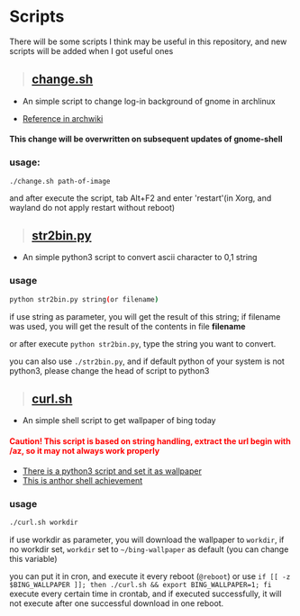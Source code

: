 # Scripts
There will be some scripts I think may be useful in this repository, and new scripts will be added when I got useful ones
> ## [change.sh](./change.sh)
- An simple script to change log-in background of gnome in archlinux

- [Reference in archwiki](https://wiki.archlinux.org/index.php/GDM#Log-in_screen_background_image)

#### This change will be overwritten on subsequent updates of gnome-shell
    
### usage:
``` 
./change.sh path-of-image 
```
and after execute the script, tab Alt+F2 and enter 'restart'(in Xorg, and wayland do not apply restart without reboot)
> ## [str2bin.py](./str2bin.py)
- An simple python3 script to convert ascii character to 0,1 string

### usage
```sh
python str2bin.py string(or filename)
```
if use string as parameter, you will get the result of this string; if filename was used, you will get the result of the contents in file __filename__

or after execute `python str2bin.py`, type the string you want to convert.

you can also use `./str2bin.py`, and if default python of your system is not python3, please change the head of script to python3
> ## [curl.sh](./curl.sh)
- An simple shell script to get wallpaper of bing today
#### <span style="color:red"> **Caution! This script is based on string handling, extract the url begin with /az, so it may not always work properly**</span>

- [There is a python3 script and set it as wallpaper](https://github.com/mammuth/bing-wallpaper)
- [This is anthor shell achievement](https://github.com/whizzzkid/bing-wallpapers-for-linux)
### usage
```sh
./curl.sh workdir
```
if use workdir as parameter, you will download the wallpaper to `workdir`, if no workdir set, `workdir` set to `~/bing-wallpaper` as default (you can change this variable)

you can put it in cron, and execute it every reboot (`@reboot`) or use `if [[ -z $BING_WALLPAPER ]]; then ./curl.sh && export BING_WALLPAPER=1; fi` execute every certain time in crontab, and if executed successfully, it will not execute after one successful download in one reboot.